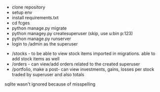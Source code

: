 - clone repository
- setup env
- install requirements.txt
- cd fcges
- python manage.py migrate
- python managey.py createsuperuser (skip, use u:bin p:123)
- python manage.py runserver
- login to /admin as the superuser

* /stocks - to be able to view stock items imported in migrations. able to add stock items as well
* /orders - can view/add orders related to the created superuser
* /portfolio, make a post- can view investments, gains, losses per stock traded by superuser and also totals

sqlite wasn't ignored because of misspelling
